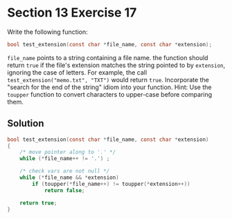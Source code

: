 # Section 13 Exercise 17

Write the following function:

```c
bool test_extension(const char *file_name, const char *extension);
```

`file_name` points to a string containing a file name. the function should return `true` if the file's extension matches the string pointed to by `extension`, ignoring the case of letters. For example, the call `test_extension("memo.txt", "TXT")` would return `true`. Incorporate the "search for the end of the string" idiom into your function. Hint: Use the `toupper` function to convert characters to upper-case before comparing them.


## Solution

```c
bool test_extension(const char *file_name, const char *extension)
{
    /* move pointer along to '.' */
    while (*file_name++ != '.') ;

    /* check vars are not null */
    while (*file_name && *extension)
        if (toupper(*file_name++) != toupper(*extension++))
            return false;

    return true;
}
```
